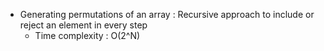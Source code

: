 - Generating permutations of an array : Recursive approach to include or reject an element in every step
	- Time complexity : O(2^N) 
